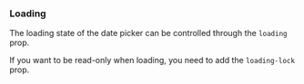 ### Loading

The loading state of the date picker can be controlled through the `loading` prop.

If you want to be read-only when loading, you need to add the `loading-lock` prop.
